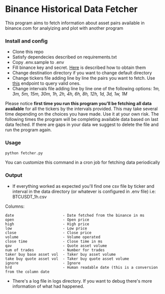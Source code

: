 # Binance Historical Data Fetcher

This program aims to fetch information about asset pairs available in binance.com for analyizing and plot with another program

### Install and config

- Clone this repo
- Satisfy dependecies described on requirements.txt
- Copy .env.sample to .env
- Fill binance key and secret. [Here](https://binance.zendesk.com/hc/en-us/articles/360002502072-How-to-create-API) is described how to obtain them
- Change destination directory if you want to change default directory
- Change tickers file adding line by line the pairs you want to fetch. Use [this](https://api.binance.com/api/v3/exchangeInfo) endpoint to query valid ones.
- Change intervals file adding line by line one of the following options: *1m, 3m, 5m, 15m, 30m, 1h, 2h, 4h, 6h, 8h, 12h, 1d, 3d, 1w, 1M*

Please notice **first time you run this program you'll be fetching all data available** for all the tickers by the intervals provided. This may take several time depending on the choices you have made. Use it at your own risk.
The following times the program will be completing available data based on last data feched. If there are gaps in your data we suggest to delete the file and run the program again.

### Usage

```BASH
python fetcher.py
```

You can customize this command in a cron job for fetching data periodically

### Output

- If everything worked as expected you'll find one csv file by ticker and interval in the data directory (or whatever is configured in .env file)
i.e: BTCUSDT_1h.csv

Columns:
```
date                      - Date fetched from the binance in ms
open                      - Open price
high                      - High price
low                       - Low price
close                     - Close price
volume                    - Volume operated
close time                - Close time in ms
qav                       - Quote asset volume
num of trades             - Number for trades
taker buy base asset vol  - Taker buy asset volume
take buy quote asset vol  - Taker buy quote asset volume	
ignore                    - Ignore
hrd                       - Human readable date (this is a conversion from the column date
```

- There's a log file in logs directory. If you want to debug there's more information of what had happened.
